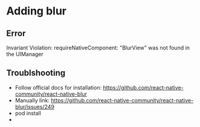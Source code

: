 # Adding blur

## Error

Invariant Violation: requireNativeComponent: "BlurView" was not found in the UIManager



## Troublshooting

- Follow official docs for installation: https://github.com/react-native-community/react-native-blur
- Manually link: https://github.com/react-native-community/react-native-blur/issues/249
- pod install
- 
